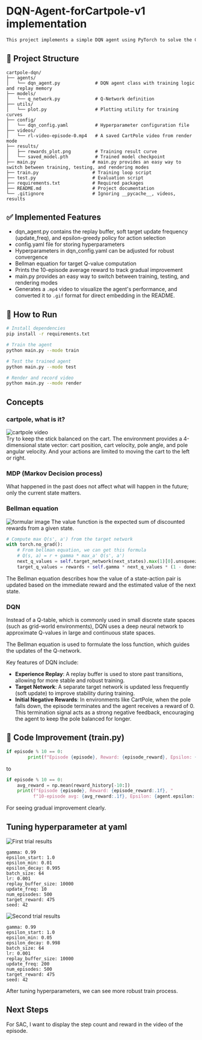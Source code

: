 # DQN-Agent-forCartpole-v1 implementation
```markdown
This project implements a simple DQN agent using PyTorch to solve the CartPole-v1 environment from OpenAI Gym.
```
## 📁 Project Structure
```text
cartpole-dqn/
├── agents/
│   └── dqn_agent.py             # DQN agent class with training logic and replay memory
├── models/
│   └── q_network.py             # Q-Network definition
├── utils/
│   └── plot.py                  # Plotting utility for training curves
├── config/
│   └── dqn_config.yaml          # Hyperparameter configuration file
├── videos/                  
│   └── rl-video-episode-0.mp4   # A saved CartPole video from render mode
├── results/
│   ├── rewards_plot.png         # Training result curve
│   └── saved_model.pth          # Trained model checkpoint
├── main.py                     # main.py provides an easy way to switch between training, testing, and rendering modes
├── train.py                    # Training loop script
├── test.py                     # Evaluation script
├── requirements.txt            # Required packages
├── README.md                   # Project documentation
└── .gitignore                  # Ignoring __pycache__, videos, results

```

## ✅ Implemented Features
- dqn_agent.py contains the replay buffer, soft target update frequency (update_freq), and epsilon-greedy policy for action selection
- config.yaml file for storing hyperparameters
- Hyperparameters in dqn_config.yaml can be adjusted for robust convergence
- Bellman equation for target Q-value computation
- Prints the 10-episode average reward to track gradual improvement
- main.py provides an easy way to switch between training, testing, and rendering modes
- Generates a `.mp4` video to visualize the agent's performance, and converted it to `.gif` format for direct embedding in the README.

## 🚀 How to Run

```bash
# Install dependencies
pip install -r requirements.txt

# Train the agent
python main.py --mode train

# Test the trained agent
python main.py --mode test

# Render and record video
python main.py --mode render
```


## Concepts

### cartpole, what is it?
![cartpole video](photo&gif/rl-video-episode-0.gif)  
Try to keep the stick balanced on the cart.
The environment provides a 4-dimensional state vector: cart position, cart velocity, pole angle, and pole angular velocity. And your actions are limited to moving the cart to the left or right.

### MDP (Markov Decision process)
What happened in the past does not affect what will happen in the future; only the current state matters.

### Bellman equation
![formular image](photo&gif/img1.daumcdn.png) 
The value function is the expected sum of discounted rewards from a given state.

```python
# Compute max Q(s', a') from the target network
with torch.no_grad(): 
    # From bellman equation, we can get this formula
    # Q(s, a) = r + gamma * max_a' Q(s', a')
    next_q_values = self.target_network(next_states).max(1)[0].unsqueeze(1) 
    target_q_values = rewards + self.gamma * next_q_values * (1 - dones)
```
The Bellman equation describes how the value of a state-action pair is updated based on the immediate reward and the estimated value of the next state.



### DQN
Instead of a Q-table, which is commonly used in small discrete state spaces (such as grid-world environments), DQN uses a deep neural network to approximate Q-values in large and continuous state spaces. 

The Bellman equation is used to formulate the loss function, which guides the updates of the Q-network.

Key features of DQN include:

- **Experience Replay**: A replay buffer is used to store past transitions, allowing for more stable and robust training.
- **Target Network**: A separate target network is updated less frequently (soft update) to improve stability during training.
- **Initial Negative Rewards**: In environments like CartPole, when the pole falls down, the episode terminates and the agent receives a reward of 0. This termination signal acts as a strong negative feedback, encouraging the agent to keep the pole balanced for longer.






## 🔧 Code Improvement (train.py)
```python
if episode % 10 == 0:
        print(f"Episode {episode}, Reward: {episode_reward}, Epsilon: {agent.epsilon:.3f}")
```  

to  
```python
if episode % 10 == 0:
    avg_reward = np.mean(reward_history[-10:])
    print(f"Episode {episode}, Reward: {episode_reward:.1f}, "
          f"10-episode avg: {avg_reward:.1f}, Epsilon: {agent.epsilon:.3f}")
```

For seeing gradual improvement clearly.

## Tuning hyperparameter at yaml
![First trial results](results/First_trial.png)
```text
gamma: 0.99
epsilon_start: 1.0
epsilon_min: 0.01
epsilon_decay: 0.995
batch_size: 64
lr: 0.001
replay_buffer_size: 10000 
update_freq: 10
num_episodes: 500
target_reward: 475
seed: 42
```


![Second trial results](results/Second.png)
```text
gamma: 0.99
epsilon_start: 1.0
epsilon_min: 0.05
epsilon_decay: 0.998
batch_size: 64
lr: 0.001
replay_buffer_size: 10000
update_freq: 200
num_episodes: 500
target_reward: 475
seed: 42
```

After tuning hyperparameters, we can see more robust train process.


## Next Steps
For SAC, I want to display the step count and reward in the video of the episode.
